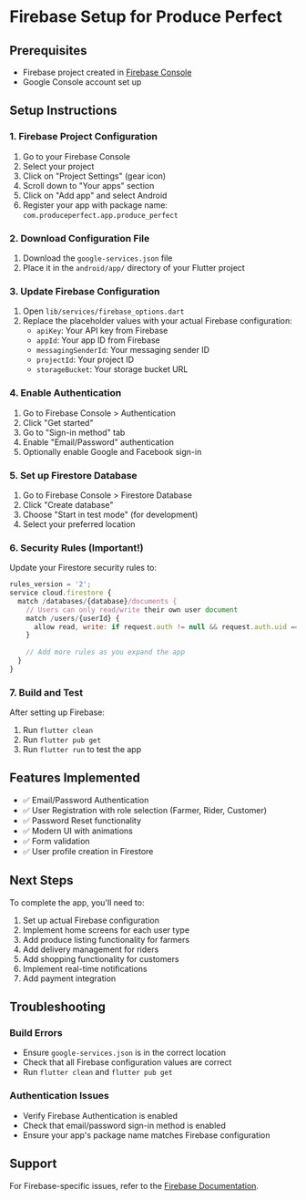 # Firebase Setup for Produce Perfect

## Prerequisites
- Firebase project created in [Firebase Console](https://console.firebase.google.com/)
- Google Console account set up

## Setup Instructions

### 1. Firebase Project Configuration

1. Go to your Firebase Console
2. Select your project
3. Click on "Project Settings" (gear icon)
4. Scroll down to "Your apps" section
5. Click on "Add app" and select Android
6. Register your app with package name: `com.produceperfect.app.produce_perfect`

### 2. Download Configuration File

1. Download the `google-services.json` file
2. Place it in the `android/app/` directory of your Flutter project

### 3. Update Firebase Configuration

1. Open `lib/services/firebase_options.dart`
2. Replace the placeholder values with your actual Firebase configuration:
   - `apiKey`: Your API key from Firebase
   - `appId`: Your app ID from Firebase
   - `messagingSenderId`: Your messaging sender ID
   - `projectId`: Your project ID
   - `storageBucket`: Your storage bucket URL

### 4. Enable Authentication

1. Go to Firebase Console > Authentication
2. Click "Get started"
3. Go to "Sign-in method" tab
4. Enable "Email/Password" authentication
5. Optionally enable Google and Facebook sign-in

### 5. Set up Firestore Database

1. Go to Firebase Console > Firestore Database
2. Click "Create database"
3. Choose "Start in test mode" (for development)
4. Select your preferred location

### 6. Security Rules (Important!)

Update your Firestore security rules to:

```javascript
rules_version = '2';
service cloud.firestore {
  match /databases/{database}/documents {
    // Users can only read/write their own user document
    match /users/{userId} {
      allow read, write: if request.auth != null && request.auth.uid == userId;
    }
    
    // Add more rules as you expand the app
  }
}
```

### 7. Build and Test

After setting up Firebase:

1. Run `flutter clean`
2. Run `flutter pub get`
3. Run `flutter run` to test the app

## Features Implemented

- ✅ Email/Password Authentication
- ✅ User Registration with role selection (Farmer, Rider, Customer)
- ✅ Password Reset functionality
- ✅ Modern UI with animations
- ✅ Form validation
- ✅ User profile creation in Firestore

## Next Steps

To complete the app, you'll need to:

1. Set up actual Firebase configuration
2. Implement home screens for each user type
3. Add produce listing functionality for farmers
4. Add delivery management for riders
5. Add shopping functionality for customers
6. Implement real-time notifications
7. Add payment integration

## Troubleshooting

### Build Errors
- Ensure `google-services.json` is in the correct location
- Check that all Firebase configuration values are correct
- Run `flutter clean` and `flutter pub get`

### Authentication Issues
- Verify Firebase Authentication is enabled
- Check that email/password sign-in method is enabled
- Ensure your app's package name matches Firebase configuration

## Support

For Firebase-specific issues, refer to the [Firebase Documentation](https://firebase.google.com/docs).
